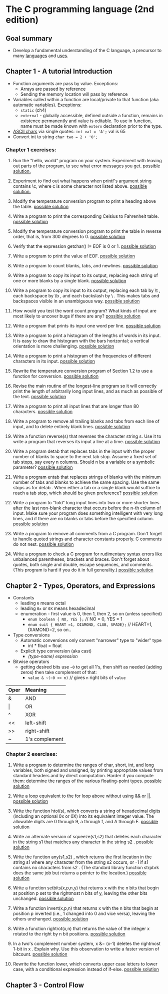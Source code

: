 # The C programming language (2nd edition) 

## Goal summary
* Develop a fundamental understanding of the C language, a precursor to many [languages](https://en.wikipedia.org/wiki/List_of_C-family_programming_languages) and [uses](https://en.wikipedia.org/wiki/C_%28programming_language%29#Uses).

## Chapter 1 - A tutorial Introduction
* Function arguments are pass by value. Exceptions:
    * Arrays are passed by reference
    * Sending the memory location will pass by reference
* Variables called within a function are local/private to that function (aka automatic variables). Exceptions:
    * `static` (ch4)
    * `external` - globally accessible, defined outside a function, remains in existence permanently and value is editable. To use in function, name must be made known with `extern` declaration prior to the type.
* [ASCII chars](http://www.asciitable.com/) via single quotes: ``int val = 'A';`` val is 65
* Convert int to string ``char two = 2 + '0';``
### Chapter 1 exercises:

1. Run the "hello, world" program on your system. Experiment with leaving out parts of the program, to see what error messages you get. [possible solution.](chapter1/exercise1-1.c)

1. Experiment to find out what happens when printf's argument string contains \c, where c is some character not listed above. [possible solution.](chapter1/exercise1-2.c)

1. Modify the temperature conversion program to print a heading above the table. [possible solution](chapter1/exercise1-3.c)

1. Write a program to print the corresponding Celsius to Fahrenheit table. [possible solution](chapter1/exercise1-4.c)

1. Modify the temperature conversion program to print the table in reverse order, that is, from 300 degrees to 0. [possible solution](chapter1/exercise1-5.c)

1. Verify that the expression getchar() != EOF is 0 or 1. [possible solution](chapter1/exercise1-6.c)

1. Write a program to print the value of EOF.  [possible solution](chapter1/exercise1-7.c)

1. Write a program to count blanks, tabs, and newlines. [possible solution](chapter1/exercise1-8.c)

1. Write a program to copy its input to its output, replacing each string of one or more blanks by a single blank. [possible solution](chapter1/exercise1-9.c)

1. Write a program to copy its input to its output, replacing each tab by \t , each backspace by \b , and each backslash by \\ . This makes tabs and backspaces visible in an unambiguous way. [possible solution](chapter1/exercise1-10.c)

1. How would you test the word count program? What kinds of input are most likely to uncover bugs if there are any? [possible solution](chapter1/exercise1-11.txt)
1. Write a program that prints its input one word per line. [possible solution](chapter1/exercise1-12.c)

1. Write a program to print a histogram of the lengths of words in its input. It is easy to draw the histogram with the bars horizontal; a vertical orientation is more challenging. [possible solution](chapter1/exercise1-13.c)

1. Write a program to print a histogram of the frequencies of different characters in its input. [possible solution](chapter1/exercise1-14.c)

1. Rewrite the temperature conversion program of Section 1.2 to use a function for conversion. [possible solution](chapter1/exercise1-15.c)

1. Revise the main routine of the longest-line program so it will correctly print the length of arbitrarily long input lines, and as much as possible of the text. [possible solution](chapter1/exercise1-16.c)

1. Write a program to print all input lines that are longer than 80 characters. [possible solution](chapter1/exercise1-17.c)

1. Write a program to remove all trailing blanks and tabs from each line of input, and to delete entirely blank lines. [possible solution](chapter1/exercise1-18.c)

1. Write a function reverse(s) that reverses the character string s. Use it to write a program that reverses its input a line at a time. [possible solution](chapter1/exercise1-19.c)

1. Write a program detab that replaces tabs in the input with the proper number of blanks to space to the next tab stop. Assume a fixed set of tab stops, say every n columns. Should n be a variable or a symbolic parameter? [possible solution](chapter1/exercise1-20.c
)
1. Write a program entab that replaces strings of blanks with the minimum number of tabs and blanks to achieve the same spacing. Use the same stops as for detab . When either a tab or a single blank would suffice to reach a tab stop, which should be given preference? [possible solution](chapter1/exercise1-21.c)

1. Write a program to "fold" long input lines into two or more shorter lines after the last non-blank character that occurs before the n-th column of input. Make sure your program does something intelligent with very long lines, and if there are no blanks or tabs before the specified column. [possible solution](chapter1/exercise1-22.c)

1. Write a program to remove all comments from a C program. Don't forget to handle quoted strings and character constants properly. C comments do not nest. [possible solution](chapter1/exercise1-23.c)

1. Write a program to check a C program for rudimentary syntax errors like unbalanced parentheses, brackets and braces. Don't forget about quotes, both single and double, escape sequences, and comments. (This program is hard if you do it in full generality.) [possible solution](chapter1/exercise1-24.c)


## Chapter 2 - Types, Operators, and Expressions
* Constants
    * leading `0` means octal
    * leading `0x` or `0X` means hexadecimal
    * enumeration - first value is 0, then 1, then 2, so on (unless specified)
        * ``enum boolean { NO, YES };`` // NO = 0, YES = 1
        * ``enum suit { HEART =1, DIAMOND, CLUB, SPADE};`` // HEART=1, DIAMOND=2, so on..
* Type conversions
    * Automatic conversions only convert "narrower" type to "wider" type
        * int * float = float
    * Explicit type conversion (aka cast)
        * *(type-name) expression*
* Bitwise operators
    * getting desired bits use ``~0`` to get all 1's, then shift as needed (adding zeros) then take complement of that:
        * ``value & ~(~0 << n)`` // gives `n` right bits of `value`

| Oper  | Meaning  |
| :---- | :------- |
| & | AND |
| \| | OR |
| ^ | XOR |
| << | left-shift |
| >> | right-shift |
| ~ | 1's complement |

### Chapter 2 exercises:

1. Write a program to determine the ranges of char, short, int, and long variables, both signed and unsigned, by printing appropriate values from standard headers and by direct computation. Harder if you compute them: determine the ranges of the various floating-point types. [possible solution](chapter2/exercise2-1.c)

1. Write a loop equivalent to the for loop above without using && or ||. [possible solution](chapter2/exercise2-2.c)

1. Write the function htoi(s), which converts a string of hexadecimal digits (including an optional 0x or 0X) into its equivalent integer value. The allowable digits are 0 through 9, a through f, and A through F. [possible solution](chapter2/exercise2-3.c)

1. Write an alternate version of squeeze(s1,s2) that deletes each character in the string s1 that matches any character in the string s2 . [possible solution](chapter2/exercise2-4.c)

1. Write the function any(s1,s2) , which returns the first location in the string s1 where any character from the string s2 occurs, or -1 if s1 contains no characters from s2 . (The standard library function strpbrk does the same job but returns a pointer to the location.) [possible solution](chapter2/exercise2-5.c)

1. Write a function setbits(x,p,n,y) that returns x with the n bits that begin at position p set to the rightmost n bits of y, leaving the other bits unchanged. [possible solution](chapter2/exercise2-6.c)

1. Write a function invert(x,p,n) that returns x with the n bits that begin at position p inverted (i.e., 1 changed into 0 and vice versa), leaving the others unchanged. [possible solution](chapter2/exercise2-7.c)

1. Write a function rightrot(x,n) that returns the value of the integer x rotated to the right by n bit positions. [possible solution](chapter2/exercise2-8.c)

1. In a two's complement number system, x &= (x-1) deletes the rightmost 1-bit in x . Explain why. Use this observation to write a faster version of bitcount. [possible solution](chapter2/exercise2-9.c)

1. Rewrite the function lower, which converts upper case letters to lower case, with a conditional expression instead of if-else. [possible solution](chapter2/exercise2-10.c)

## Chapter 3 - Control Flow
